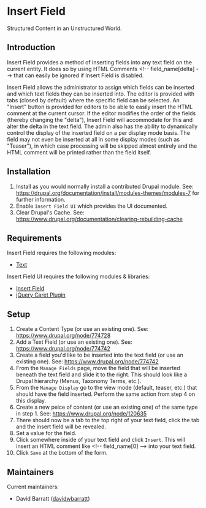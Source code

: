# Insert Field

Structured Content in an Unstructured World.

## Introduction
Insert Field provides a method of inserting fields into any text field on the
current entity. It does so by using HTML Comments
&lt;!-- field_name[delta] --&gt;
that can easily be ignored if Insert Field is disabled.

Insert Field allows the administrator to assign which fields can be inserted
and which text fields they can be inserted into. The editor is provided with
tabs (closed by default) where the specific field can be selected. An "Insert"
button is provided for editors to be able to easily insert the HTML comment at
the current cursor. If the editor modifies the order of the fields (thereby
changing the "delta"), Insert Field will accommodate for this and alter the
delta in the text field. The admin also has the ability to dynamically control
the display of the inserted field on a per display mode basis. The field may
not even be inserted at all in some display modes (such as "Teaser"), in which
case processing will be skipped almost entirely and the HTML comment will be
printed rather than the field itself.

## Installation
1. Install as you would normally install a contributed Drupal module.
   See: https://drupal.org/documentation/install/modules-themes/modules-7
for further information.
2. Enable `Insert Field UI` which provides the UI documented.
4. Clear Drupal's Cache.
   See: https://www.drupal.org/documentation/clearing-rebuilding-cache


## Requirements
Insert Field requires the following modules:
* [Text](https://www.drupal.org/documentation/modules/text)

Insert Field UI requires the following modules & libraries:
* [Insert Field](https://www.drupal.org/project/insert_field)
* [jQuery Caret Plugin](https://github.com/acdvorak/jquery.caret/)


## Setup
1. Create a Content Type (or use an existing one).
   See: https://www.drupal.org/node/774728
2. Add a Text Field (or use an existing one).
   See: https://www.drupal.org/node/774742
3. Create a field you'd like to be inserted into the text field (or use an
   existing one).
   See: https://www.drupal.org/node/774742
4. From the `Manage Fields` page, move the field that will be inserted beneath
   the text field and slide it to the right. This should look like a Drupal
   hierarchy (Menus, Taxonomy Terms, etc.).
5. From the `Manage Display` go to the view mode (default, teaser, etc.) that
   should have the field inserted. Perform the same action from step 4 on this
   display.
6. Create a new peice of content (or use an existing one) of the same type in
   step 1.
   See: https://www.drupal.org/node/120635
7. There should now be a tab to the top right of your text field, click the tab
   and the insert field will be revealed.
8. Set a value for the field.
9. Click somewhere inside of your text field and click `Insert`. This will
   insert an HTML comment like &lt;!-- field_name[0] --&gt; into your text
   field.
10. Click `Save` at the bottom of the form.

## Maintainers
Current maintainers:
* David Barratt ([davidwbarratt](https://www.drupal.org/u/davidwbarratt))
